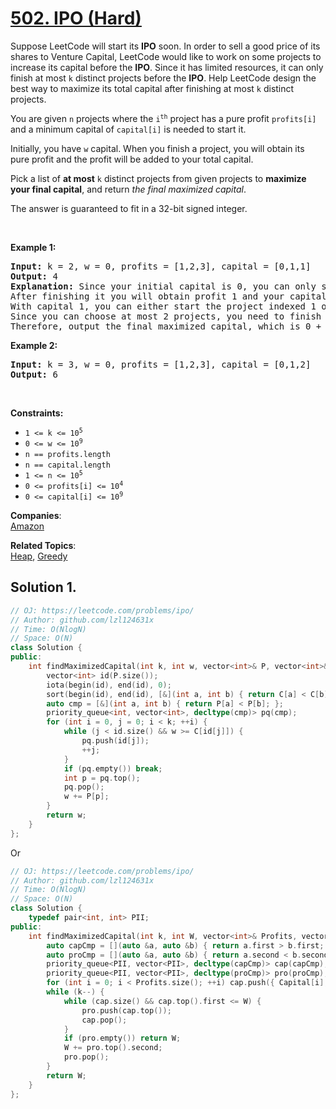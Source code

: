 # [502. IPO (Hard)](https://leetcode.com/problems/ipo/)

<p>Suppose LeetCode will start its <strong>IPO</strong> soon. In order to sell a good price of its shares to Venture Capital, LeetCode would like to work on some projects to increase its capital before the <strong>IPO</strong>. Since it has limited resources, it can only finish at most <code>k</code> distinct projects before the <strong>IPO</strong>. Help LeetCode design the best way to maximize its total capital after finishing at most <code>k</code> distinct projects.</p>

<p>You are given <code>n</code> projects where the <code>i<sup>th</sup></code> project has a pure profit <code>profits[i]</code> and a minimum capital of <code>capital[i]</code> is needed to start it.</p>

<p>Initially, you have <code>w</code> capital. When you finish a project, you will obtain its pure profit and the profit will be added to your total capital.</p>

<p>Pick a list of <strong>at most</strong> <code>k</code> distinct projects from given projects to <strong>maximize your final capital</strong>, and return <em>the final maximized capital</em>.</p>

<p>The answer is guaranteed to fit in a 32-bit signed integer.</p>

<p>&nbsp;</p>
<p><strong>Example 1:</strong></p>

<pre><strong>Input:</strong> k = 2, w = 0, profits = [1,2,3], capital = [0,1,1]
<strong>Output:</strong> 4
<strong>Explanation:</strong> Since your initial capital is 0, you can only start the project indexed 0.
After finishing it you will obtain profit 1 and your capital becomes 1.
With capital 1, you can either start the project indexed 1 or the project indexed 2.
Since you can choose at most 2 projects, you need to finish the project indexed 2 to get the maximum capital.
Therefore, output the final maximized capital, which is 0 + 1 + 3 = 4.
</pre>

<p><strong>Example 2:</strong></p>

<pre><strong>Input:</strong> k = 3, w = 0, profits = [1,2,3], capital = [0,1,2]
<strong>Output:</strong> 6
</pre>

<p>&nbsp;</p>
<p><strong>Constraints:</strong></p>

<ul>
	<li><code>1 &lt;= k &lt;= 10<sup>5</sup></code></li>
	<li><code>0 &lt;= w &lt;= 10<sup>9</sup></code></li>
	<li><code>n == profits.length</code></li>
	<li><code>n == capital.length</code></li>
	<li><code>1 &lt;= n &lt;= 10<sup>5</sup></code></li>
	<li><code>0 &lt;= profits[i] &lt;= 10<sup>4</sup></code></li>
	<li><code>0 &lt;= capital[i] &lt;= 10<sup>9</sup></code></li>
</ul>


**Companies**:  
[Amazon](https://leetcode.com/company/amazon)

**Related Topics**:  
[Heap](https://leetcode.com/tag/heap/), [Greedy](https://leetcode.com/tag/greedy/)

## Solution 1.

```cpp
// OJ: https://leetcode.com/problems/ipo/
// Author: github.com/lzl124631x
// Time: O(NlogN)
// Space: O(N)
class Solution {
public:
    int findMaximizedCapital(int k, int w, vector<int>& P, vector<int>& C) {
        vector<int> id(P.size());
        iota(begin(id), end(id), 0);
        sort(begin(id), end(id), [&](int a, int b) { return C[a] < C[b]; });
        auto cmp = [&](int a, int b) { return P[a] < P[b]; };
        priority_queue<int, vector<int>, decltype(cmp)> pq(cmp);
        for (int i = 0, j = 0; i < k; ++i) {
            while (j < id.size() && w >= C[id[j]]) {
                pq.push(id[j]);
                ++j;
            }
            if (pq.empty()) break;
            int p = pq.top();
            pq.pop();
            w += P[p];
        }
        return w;
    }
};
```

Or

```cpp
// OJ: https://leetcode.com/problems/ipo/
// Author: github.com/lzl124631x
// Time: O(NlogN)
// Space: O(N)
class Solution {
    typedef pair<int, int> PII;
public:
    int findMaximizedCapital(int k, int W, vector<int>& Profits, vector<int>& Capital) {
        auto capCmp = [](auto &a, auto &b) { return a.first > b.first; };
        auto proCmp = [](auto &a, auto &b) { return a.second < b.second; };
        priority_queue<PII, vector<PII>, decltype(capCmp)> cap(capCmp);
        priority_queue<PII, vector<PII>, decltype(proCmp)> pro(proCmp);
        for (int i = 0; i < Profits.size(); ++i) cap.push({ Capital[i], Profits[i] });
        while (k--) {
            while (cap.size() && cap.top().first <= W) {
                pro.push(cap.top());
                cap.pop();
            }
            if (pro.empty()) return W;
            W += pro.top().second;
            pro.pop();
        }
        return W;
    }
};
```